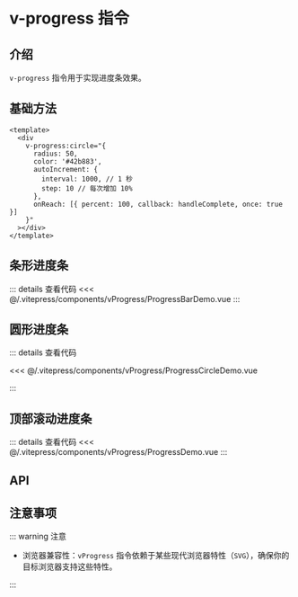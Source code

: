 # v-progress 指令

## 介绍

`v-progress` 指令用于实现进度条效果。

## 基础方法

```vue
<template>
  <div
    v-progress:circle="{
      radius: 50,
      color: '#42b883',
      autoIncrement: {
        interval: 1000, // 1 秒
        step: 10 // 每次增加 10%
      },
      onReach: [{ percent: 100, callback: handleComplete, once: true }]
    }"
  ></div>
</template>
```

## 条形进度条

<ProgressBarDemo />

::: details 查看代码
<<< @/.vitepress/components/vProgress/ProgressBarDemo.vue
:::

## 圆形进度条

<ProgressCircleDemo />

::: details 查看代码

<<< @/.vitepress/components/vProgress/ProgressCircleDemo.vue

:::

## 顶部滚动进度条

<ProgressDemo />

::: details 查看代码
<<< @/.vitepress/components/vProgress/ProgressDemo.vue
:::

## API

<ApiTable :data="apiData"/>

<script setup>
import ProgressCircleDemo from '../.vitepress/components/vProgress/ProgressCircleDemo.vue';
import ProgressBarDemo from '../.vitepress/components/vProgress/ProgressBarDemo.vue';
import ProgressDemo from '../.vitepress/components/vProgress/ProgressDemo.vue';
import ApiTable from '../.vitepress/components/ApiTable.vue'

const apiData = [
    {
        name: 'percent',
        description: '进度百分比，可根据需要动态改变',
        type: 'Number',
        required: true
    },
    {
        name:'radius',
        description: '圆形进度条半径，只有进度条为圆形时生效',
        type: 'Number',
        default: '45',
        required: false
    },
    {
        name: 'strokeWidth',
        description: '圆形进度条线条宽度，只有进度条为圆形时生效',
        type: 'Number',
        default: '8',
        required: false
    },
    {
        name: 'color',
        description: '进度条颜色',
        type: 'String',
        default: '#42b883',
        required: false
    },
    {
        name: 'showText',
        description: '是否显示进度百分比',
        type: 'Boolean',
        default: 'true',
        required: false
    },
    {
        name: 'transition',
        description: '进度条过渡动画',
        type: 'String',
        default: 'ease',
        required: false
    },
    {
        name: 'autoIncrement',
        description: '自动增加进度百分比',
        type: 'Object',
        default: 'false',
        required: false
    },
    {
        name: 'interval',
        description: '自动增加进度百分比的时间间隔(在 `autoIncrement` 对象中配置)',
        type: 'Number',
        default: '1000',
        required: false
    },
    {
        name: 'step',
        description: '每次增加的百分比，在 (`autoIncrement` 对象中配置)',
        type: 'Number',
        default: '10',
        required: false
    },
    {
        name: 'loop',
        description: '是否循环，在 (`autoIncrement` 对象中配置)',
        type: 'Boolean',
        default: 'false',
        required: false
    },
    {
        name: 'onReach',
        description: '进度条到达指定百分比时触发回调函数',
        type: 'Object[]',
        default: '[]',
        required: false
    },
    {
        name: 'percent',
        description: '到达的百分比,触发回调的时机,(在 `onReach` 对象中配置)',
        type: 'Number',
        default: '100',
        required: true
    },
    {
        name: 'callback',
        description: '到达指定百分比时触发的回调函数,(在 `onReach` 对象中配置)',
        type: 'Function',
        default: '() => {}',
        required: true
    },
    {
        name:'once',
        description: '是否只触发一次回调函数,(在 `onReach` 对象中配置)',
        type: 'Boolean',
        default: 'false',
        required: false
    }
]
</script>

## 注意事项

::: warning 注意

- 浏览器兼容性：`vProgress` 指令依赖于某些现代浏览器特性（`SVG`），确保你的目标浏览器支持这些特性。

:::
